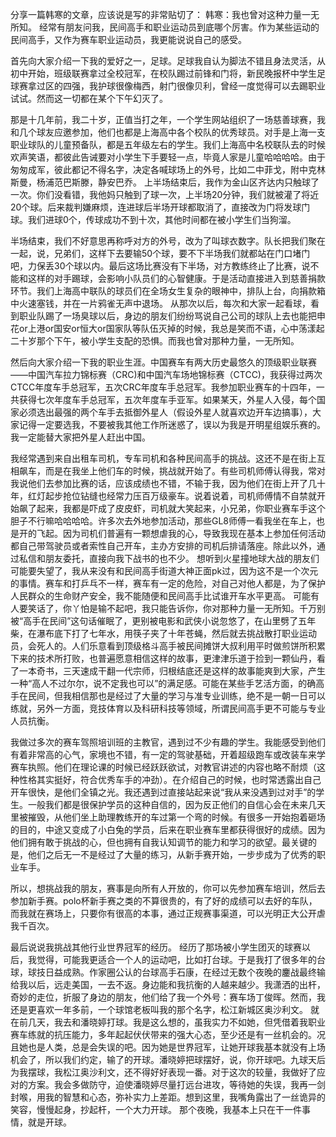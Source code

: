 分享一篇韩寒的文章，应该说是写的非常贴切了：
韩寒：我也曾对这种力量一无所知。
经常有朋友问我，民间高手和职业运动员到底哪个厉害。作为某些运动的民间高手，又作为赛车职业运动员，我更能说说自己的感受。

首先向大家介绍一下我的爱好之一，足球。足球我自认为脚法不错且身法灵活，从初中开始，班级联赛拿过全校冠军，在校队踢过前锋和门将，新民晚报杯中学生足球赛拿过区的四强，我护球很像梅西，射门很像贝利，曾经一度觉得可以去踢职业试试。然而这一切都在某个下午幻灭了。

那是十几年前，我二十岁，正值当打之年，一个学生网站组织了一场慈善球赛，我和几个球友应邀参加，他们也都是上海高中各个校队的优秀球员。对手是上海一支职业球队的儿童预备队，都是五年级左右的学生。我们上海高中名校联队去的时候欢声笑语，都彼此告诫要对小学生下手要轻一点，毕竟人家是儿童哈哈哈哈。由于匆匆成军，彼此都记不得名字，决定各喊球场上的外号，比如二中菲戈，附中克林斯曼，杨浦范巴斯滕，静安巴乔。
上半场结束后，我作为金山区齐达内只触球了一次。你们没看错，我他妈只触到了球一次，上半场20分钟，我们就被灌了将近20个球。后来裁判嫌麻烦，连进球后半场开球都取消了，直接改为门将发球门球。我们进球0个，传球成功不到十次，其他时间都在被小学生们当狗溜。


半场结束，我们不好意思再称呼对方的外号，改为了叫球衣数字。队长把我们聚在一起，说，兄弟们，这样下去要输50个球，要不下半场我们就都站在门口堵门吧，力保丢30个球以内。最后这场比赛没有下半场，对方教练终止了比赛，说不能和这样的对手踢球，会影响小队员们的心智健康。于是活动直接进入到慈善捐款环节。我们上海高中联队的球员们在全场女生复杂的眼神中，排队上台，向捐款箱中火速塞钱，并在一片鸦雀无声中退场。
从那次以后，每次和大家一起看球，看到职业队踢了一场臭球以后，身边的朋友们纷纷骂说自己公司的球队上去也能把申花or上港or国安or恒大or国家队等队伍灭掉的时候，我总是笑而不语，心中荡漾起二十岁那个下午，被小学生支配的恐惧。而我也曾对那种力量，一无所知。

然后向大家介绍一下我的职业生涯。中国赛车有两大历史最悠久的顶级职业联赛——中国汽车拉力锦标赛（CRC)和中国汽车场地锦标赛（CTCC)，我获得过两次CTCC年度车手总冠军，五次CRC年度车手总冠军。我参加职业赛车的十四年，一共获得七次年度车手总冠军，五次年度车手亚军。如果某天，外星人入侵，每个国家必须选出最强的两个车手去抵御外星人（假设外星人就喜欢边开车边搞事），大家记得一定要选我，不要被我其他工作所迷惑了，误以为我是开明星组娱乐赛的。我一定能替大家把外星人赶出中国。

我经常遇到来自出租车司机，专车司机和各种民间高手的挑战。这还不是在街上互相飙车，而是在我坐上他们车的时候，挑战就开始了。有些司机师傅认得我，常对我说他们去参加比赛的话，应该成绩也不错，不输于我，因为他们在街上开了几十年，红灯起步抢位钻缝也经常力压百万级豪车。说着说着，司机师傅情不自禁就开始飙了起来，我都是吓成了皮皮虾，司机就大笑起来，小兄弟，你职业赛车手这个胆子不行嘛哈哈哈哈。许多次去外地参加活动，那些GL8师傅一看我坐在车上，也是开的飞起。因为司机们普遍有一颗想虐我的心，导致我现在基本上参加任何活动都自己带驾驶员或者索性自己开车，主办方安排的司机后排请落座。除此以外，通过私信和朋友委托，直接向我下战书的也不少。
想听到火星撞地球大战的朋友们可能要失望了，我从来没有和民间高手街道大神正面pk过，因为这不是一个次元的事情。赛车和打乒乓不一样，赛车有一定的危险，对自己对他人都是，为了保护人民群众的生命财产安全，我不能随便和民间高手比试谁开车水平更高。
可能有人要笑话了，你丫怕是输不起吧，我只能告诉你，你对那种力量一无所知。千万别被“高手在民间”这句话催眠了，更别被电影和武侠小说忽悠了，在山里劈了五年柴，在瀑布底下打了七年水，用筷子夹了十年苍蝇，然后就去挑战散打职业运动员，会死人的。人们乐意看到顶级格斗高手被民间摊饼大叔利用平时做煎饼所积累下来的技术所打败，也普遍愿意相信这样的故事，更津津乐道于捡到一颗仙丹，看了一本奇书，三天速成干翻一代宗师，归根结底还是这样的故事能爽到大家，产生一种“高人不过尔尔，说不定我也可以”的满足感。可能在某些手艺活方面，的确高手在民间，但我相信那也是经过了大量的学习与准专业训练，绝不是一朝一日可以练就，另外一方面，竞技体育以及科研科技等领域，所谓民间高手更不可能与专业人员抗衡。

我做过多次的赛车驾照培训班的主教官，遇到过不少有趣的学生。我能感受到他们有着非常高的心气，家境也不错，有一定的驾驶基础，开着超级跑车或改装车来学赛车执照。他们在理论课的时候已经跃跃欲试，对教官讲述的内容也略不耐烦（这种性格其实挺好，符合优秀车手的冲劲）。在介绍自己的时候，也时常透露出自己开车很快，是他们全镇之光。我还遇到过直接站起来说“我从来没遇到过对手”的学生。一般我们都是很保护学员的这种自信的，因为反正他们的自信心会在未来几天里被摧毁，从他们坐上助理教练开的车过第一个弯的时候。有很多一开始抱着砸场的目的，中途又变成了小白兔的学员，后来在职业赛车里都获得很好的成绩。因为他们拥有敢于挑战的心，但也拥有自我认知调节的能力和学习的欲望。最关键的是，他们之后无一不是经过了大量的练习，从新手赛开始，一步步成为了优秀的职业车手。

所以，想挑战我的朋友，赛事是向所有人开放的，你可以先参加赛车培训，然后去参加新手赛。polo杯新手赛之类的不算很贵的，有了好的成绩可以去好的车队，而我就在赛场上，只要你有很高的本事，通过正规赛事渠道，可以光明正大公开虐我千百次。


最后说说我挑战其他行业世界冠军的经历。
经历了那场被小学生团灭的球赛以后，我觉得，可能我更适合一个人的运动吧，比如打台球。于是我打了很多年的台球，球技日益成熟。作家圈公认的台球高手石康，在经过无数个夜晚的鏖战最终输给我以后，远走美国，一去不返。身边能和我抗衡的人越来越少。我潇洒的出杆，奇妙的走位，折服了身边的朋友，他们给了我一个外号：赛车场丁俊晖。然而，我还是更喜欢一年多前，一个球馆老板叫我的那个名字，松江新城区奥沙利文。
就在前几天，我去和潘晓婷打球。我是这么想的，虽我实力不如她，但凭借着我职业赛车练就的抗压能力，多年起起伏伏带来的强大心态，至少还是有一丝机会的。况且她也是人类，总是会失误的吧。因为她是世界冠军，让她开球我基本就没有上场机会了，所以我们约定，输了的开球。潘晓婷把球摆好，说，你开球吧。九球天后为我摆球，我松江奥沙利文，还不得好好表现一番。对于这次的较量，我做好了应对的方案。我会多做防守，迫使潘晓婷尽量打远台进攻，等待她的失误，我再一剑封喉，用我的智慧和心态，弥补实力上差距。想到这里，我嘴角露出了一丝诡异的笑容，慢慢起身，抄起杆，一个大力开球。
那个夜晚，我基本上只在干一件事情，就是开球。
